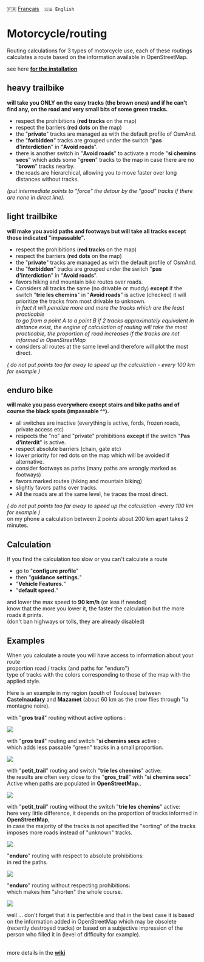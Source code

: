 🇫🇷 [Français](README.md)&emsp;`🇬🇧 English`

# Motorcycle/routing
Routing calculations for 3 types of motorcycle use, each of these routings calculates a route based on the information available in OpenStreetMap.
<br>

see here **[for the installation](https://github.com/OsmAnd-Rendering/Motorcycle/tree/configuration#readme)**

## heavy trailbike 
<b>will take you ONLY on the easy tracks (the brown ones) and if he can't find any, on the road and very small bits of some green tracks.</b>
<br>
- respect the prohibitions (**red tracks** on the map)
- respect the barriers (**red dots** on the map)
- the "**private**" tracks are managed as with the default profile of OsmAnd.
- the "**forbidden**" tracks are grouped under the switch "<b>pas d'interdiction</b>" in "<b>Avoid roads</b>".
- there is another switch in "<b>Avoid roads</b>" to activate a mode "<b>si chemins secs</b>" which adds some "**green**" tracks to the map in case there are no "**brown**" tracks nearby.
- the roads are hierarchical, allowing you to move faster over long distances without tracks.

<i>(put intermediate points to "force" the detour by the "good" tracks if there are none in direct line).</i>
<br>

## light trailbike
<b>will make you avoid paths and footways but will take all tracks except those indicated "impassable".</b>
<br>
- respect the prohibitions (**red tracks** on the map)
- respect the barriers (**red dots** on the map)
- the "**private**" tracks are managed as with the default profile of OsmAnd.
- the "**forbidden**" tracks are grouped under the switch "<b>pas d'interdiction</b>" in "<b>Avoid roads</b>".
- favors hiking and mountain bike routes over roads.
- Considers all tracks the same (no drivable or muddy) <b>except</b> if the switch "<b>trie les chemins</b>" in "<b>Avoid roads</b>" is active (checked) it will prioritize the tracks from most drivable to unknown.
<i><br>
in fact it will penalize more and more the tracks which are the least practicable <br>
to go from a point A to a point B if 2 tracks approximately equivalent in distance exist, the engine of calculation of routing will take the most practicable, the proportion of road increases if the tracks are not informed in OpenStreetMap</i>
- considers all routes at the same level and therefore will plot the most direct.

<i>( do not put points too far away to speed up the calculation - every 100 km for example )</i>
 
## enduro bike
<b>will make you pass everywhere except stairs and bike paths and of course the black spots (impassable ^^).</b><br>
- all switches are inactive (everything is active, fords, frozen roads, private access etc)
- respects the "no" and "private" prohibitions <b>except</b> if the switch "<b>Pas d'interdit</b>" is active.
- respect absolute barriers (chain, gate etc)
- lower priority for red dots on the map which will be avoided if alternative.
- consider footways as paths (many paths are wrongly marked as footways)
- favors marked routes (hiking and mountain biking)
- slightly favors paths over tracks.
- All the roads are at the same level, he traces the most direct.

<i>( do not put points too far away to speed up the calculation -every 100 km for example )</i><br>
on my phone a calculation between 2 points about 200 km apart takes 2 minutes.<br>
 
## Calculation
If you find the calculation too slow or you can't calculate a route<br>
- go to "<b>configure profile</b>"
- then "<b>guidance settings.</b>"
- "<b>Vehicle Features.</b>"
- "<b>default speed.</b>"

and lower the max speed to <b>90 km/h</b> (or less if needed)<br>
know that the more you lower it, the faster the calculation but the more roads it prints.<br>
(don't ban highways or tolls, they are already disabled)
 
## Examples
When you calculate a route you will have access to information about your route<br>
proportion road / tracks (and paths for "enduro")<br>
type of tracks with the colors corresponding to those of the map with the applied style.<br>

Here is an example in my region (south of Toulouse) between <b>Castelnaudary</b> and <b>Mazamet</b> (about 60 km as the crow flies through "la montagne noire).<br>

with "<b>gros trail</b>" routing without active options :<br>

<img src="https://1.bp.blogspot.com/-2jO-scaZT8k/YJzinm1gWHI/AAAAAAAAEic/7Qe9Xhfd9mIbINux-c_4Gw7iRT5DH4ugwCLcBGAsYHQ/w296-h640/GT%255B1%255D.jpg" border="0">


with "<b>gros trail</b>" routing and switch "<b>si chemins secs</b> active :<br>
which adds less passable "green" tracks in a small proportion.<br>

<img src="https://1.bp.blogspot.com/-VDzxurdpIiI/YJzjwUlMM4I/AAAAAAAAEik/uZcepPSb630Fe-n55IIBL5TmeJz4ZSsfACLcBGAsYHQ/w296-h640/GT_sec%255B1%255D.jpg" border="0">

with "<b>petit_trail</b>" routing and switch "<b>trie les chemins</b>" active:<br>
the results are often very close to the "<b>gros_trail</b>" with "<b>si chemins secs</b>" Active when paths are populated in <b>OpenStreetMap.</b>.<br>

<img src="https://1.bp.blogspot.com/-MBjJMjwtXE8/YJzlMde6u4I/AAAAAAAAEis/U9_bZUoYHwIWkeWYLDMDDUXSGCLE9SBZgCLcBGAsYHQ/w296-h640/PT_tri%255B1%255D.jpg" border="0">

with "<b>petit_trail</b>" routing without the switch "<b>trie les chemins</b>" active:<br>
here very little difference, it depends on the proportion of tracks informed in <b>OpenStreetMap</b>,<br>
in case the majority of the tracks is not specified the "sorting" of the tracks imposes more roads instead of "unknown" tracks.<br>

<img src="https://1.bp.blogspot.com/-4PDQS4TdN0U/YJzl-K4DbjI/AAAAAAAAEi0/tXv0eyXuGEMS93m2lxKqQqMrqMsf9busgCLcBGAsYHQ/w296-h640/PT%255B1%255D.jpg" border="0">

"<b>enduro</b>" routing with respect to absolute prohibitions:<br>in red the paths.<br>

<img src="https://1.bp.blogspot.com/-lPQmsAg-lZY/YJznCWYqokI/AAAAAAAAEi8/EQTPYrifkY4bNCRXaxVm4Ft8vxnBolyvACLcBGAsYHQ/w296-h640/enduro%255B1%255D.jpg" border="0">

"<b>enduro</b>" routing without respecting prohibitions:<br>
which makes him "shorten" the whole course.<br>

<img src="https://1.bp.blogspot.com/-3r9uNtRCBgo/YJznZdGuWcI/AAAAAAAAEjE/IQIYaEURhRkv0_W50QshOGITjjCx4U6AQCLcBGAsYHQ/w296-h640/enduro_no-interdit%255B1%255D.jpg" border="0">

well ... don't forget that it is perfectible and that in the best case it is based on the information added in OpenStreetMap which may be obsolete (recently destroyed tracks) or based on a subjective impression of the person who filled it in (level of difficulty for example).
<br>
<br>
 
more details in the **[wiki](https://github.com/OsmAnd-Rendering/Motorcycle/wiki/Routing)**
